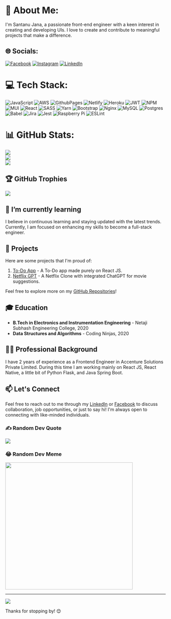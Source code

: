 # 💫 About Me:
I'm Santanu Jana, a passionate front-end engineer with a keen interest in creating and developing UIs. I love to create and contribute to meaningful projects that make a difference.


## 🌐 Socials:
[![Facebook](https://img.shields.io/badge/Facebook-%231877F2.svg?logo=Facebook&logoColor=white)](https://facebook.com/santanu.jana.313) [![Instagram](https://img.shields.io/badge/Instagram-%23E4405F.svg?logo=Instagram&logoColor=white)](https://instagram.com/santanu.jana.313) [![LinkedIn](https://img.shields.io/badge/LinkedIn-%230077B5.svg?logo=linkedin&logoColor=white)](https://linkedin.com/in/santanu-jana-366535166) 

# 💻 Tech Stack:
![JavaScript](https://img.shields.io/badge/javascript-%23323330.svg?style=plastic&logo=javascript&logoColor=%23F7DF1E) ![AWS](https://img.shields.io/badge/AWS-%23FF9900.svg?style=plastic&logo=amazon-aws&logoColor=white) ![GithubPages](https://img.shields.io/badge/github%20pages-121013?style=plastic&logo=github&logoColor=white) ![Netlify](https://img.shields.io/badge/netlify-%23000000.svg?style=plastic&logo=netlify&logoColor=#00C7B7) ![Heroku](https://img.shields.io/badge/heroku-%23430098.svg?style=plastic&logo=heroku&logoColor=white) ![JWT](https://img.shields.io/badge/JWT-black?style=plastic&logo=JSON%20web%20tokens) ![NPM](https://img.shields.io/badge/NPM-%23CB3837.svg?style=plastic&logo=npm&logoColor=white) ![MUI](https://img.shields.io/badge/MUI-%230081CB.svg?style=plastic&logo=mui&logoColor=white) ![React](https://img.shields.io/badge/react-%2320232a.svg?style=plastic&logo=react&logoColor=%2361DAFB) ![SASS](https://img.shields.io/badge/SASS-hotpink.svg?style=plastic&logo=SASS&logoColor=white) ![Yarn](https://img.shields.io/badge/yarn-%232C8EBB.svg?style=plastic&logo=yarn&logoColor=white) ![Bootstrap](https://img.shields.io/badge/bootstrap-%238511FA.svg?style=plastic&logo=bootstrap&logoColor=white) ![Nginx](https://img.shields.io/badge/nginx-%23009639.svg?style=plastic&logo=nginx&logoColor=white) ![MySQL](https://img.shields.io/badge/mysql-%2300000f.svg?style=plastic&logo=mysql&logoColor=white) ![Postgres](https://img.shields.io/badge/postgres-%23316192.svg?style=plastic&logo=postgresql&logoColor=white) ![Babel](https://img.shields.io/badge/Babel-F9DC3e?style=plastic&logo=babel&logoColor=black) ![Jira](https://img.shields.io/badge/jira-%230A0FFF.svg?style=plastic&logo=jira&logoColor=white) ![Jest](https://img.shields.io/badge/-jest-%23C21325?style=plastic&logo=jest&logoColor=white) ![Raspberry Pi](https://img.shields.io/badge/-RaspberryPi-C51A4A?style=plastic&logo=Raspberry-Pi) ![ESLint](https://img.shields.io/badge/ESLint-4B3263?style=plastic&logo=eslint&logoColor=white)
# 📊 GitHub Stats:
![](https://github-readme-stats.vercel.app/api?username=santanujana12&theme=synthwave&hide_border=false&include_all_commits=true&count_private=true)<br/>
![](https://github-readme-streak-stats.herokuapp.com/?user=santanujana12&theme=synthwave&hide_border=false)<br/>
![](https://github-readme-stats.vercel.app/api/top-langs/?username=santanujana12&theme=synthwave&hide_border=false&include_all_commits=true&count_private=true&layout=compact)

## 🏆 GitHub Trophies
![](https://github-profile-trophy.vercel.app/?username=santanujana12&theme=radical&no-frame=false&no-bg=true&margin-w=4)

## 🌱 I’m currently learning

I believe in continuous learning and staying updated with the latest trends. Currently, I am focused on enhancing my skills to become a full-stack engineer.

## 🔧 Projects

Here are some projects that I'm proud of:

1. [To-Do App](https://github.com/santanujana12/ReactTo-Do/tree/master) - A To-Do app made purely on React JS.
2. [Netflix GPT](https://github.com/santanujana12/netflix-gpt) - A Netflix Clone with integrated ChatGPT for movie suggestions.

Feel free to explore more on my [GitHub Repositories](https://github.com/santanujana12)!

## 🎓 Education

- **B.Tech in Electronics and Instrumentation Engineering** - Netaji Subhash Engineering College, 2020
- **Data Structures and Algorithms** - Coding Ninjas, 2020

## 👨‍💻 Professional Background

I have 2 years of experience as a Frontend Engineer in Accenture Solutions Private Limited. During this time I am working mainly on React JS, React Native, a little bit of Python Flask, and Java Spring Boot.

## 📫 Let's Connect

Feel free to reach out to me through my [LinkedIn](https://www.linkedin.com/in/santanu-jana-366535166/) or [Facebook](https://www.facebook.com/santanu.jana.313) to discuss collaboration, job opportunities, or just to say hi! I'm always open to connecting with like-minded individuals.

### ✍️ Random Dev Quote
![](https://quotes-github-readme.vercel.app/api?type=horizontal&theme=radical)


### 😂 Random Dev Meme
<img src='https://randommeme-five.vercel.app/' style="height: 400px;"/>

---
[![](https://visitcount.itsvg.in/api?id=santanujana12&icon=0&color=11)](https://visitcount.itsvg.in)

Thanks for stopping by! 😊

<!-- Proudly created with GPRM ( https://gprm.itsvg.in ) -->

